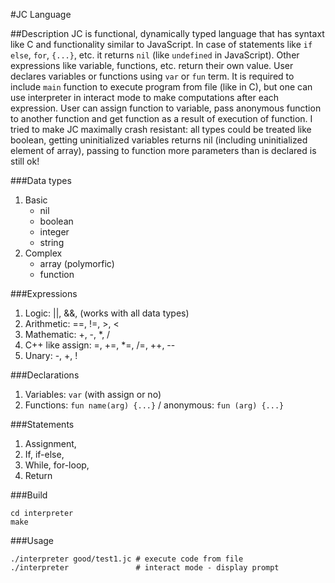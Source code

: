 #JC Language

##Description
JC is functional, dynamically typed language that has syntaxt like C and functionality similar to JavaScript. In case of statements like ``if else``, ```for```, ```{...}```, etc. it returns ```nil``` (like ```undefined``` in JavaScript). Other expressions like variable, functions, etc. return their own value. User declares variables or functions using ```var``` or ```fun``` term. It is required to include ```main``` function to execute program from file (like in C), but one can use interpreter in interact mode to make computations after each expression. User can assign function to variable, pass anonymous function to another function and get function as a result of execution of function. I tried to make JC maximally crash resistant: all types could be treated like boolean, getting uninitialized variables returns nil (including uninitialized element of array), passing to function more parameters than is declared is still ok!

###Data types
1. Basic
	- nil
	- boolean
	- integer
	- string
2. Complex
	- array (polymorfic)
	- function

###Expressions
1. Logic: ||, &&, (works with all data types)
2. Arithmetic: ==, !=, >, <
3. Mathematic: +, -, *, /
4. C++ like assign: =, +=, *=, /=, ++, --
5. Unary: -, +, !

###Declarations
1. Variables: ```var``` (with assign or no)
2. Functions: ```fun name(arg) {...}``` / anonymous: ```fun (arg) {...}```

###Statements
1. Assignment,
2. If, if-else, 
3. While, for-loop, 
4. Return

###Build
```
cd interpreter
make
```
###Usage
```
./interpreter good/test1.jc # execute code from file
./interpreter 				# interact mode - display prompt
```
